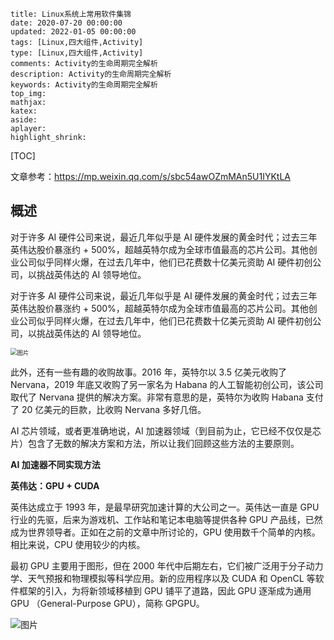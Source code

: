 ```
title: Linux系统上常用软件集锦
date: 2020-07-20 00:00:00
updated: 2022-01-05 00:00:00
tags: [Linux,四大组件,Activity]
type: [Linux,四大组件,Activity]
comments: Activity的生命周期完全解析
description: Activity的生命周期完全解析
keywords: Activity的生命周期完全解析
top_img:
mathjax:
katex:
aside:
aplayer:
highlight_shrink:
```

[TOC]

文章参考：https://mp.weixin.qq.com/s/sbc54awOZmMAn5U1IYKtLA

## 概述

对于许多 AI 硬件公司来说，最近几年似乎是 AI 硬件发展的黄金时代；过去三年英伟达股价暴涨约 + 500%，超越英特尔成为全球市值最高的芯片公司。其他创业公司似乎同样火爆，在过去几年中，他们已花费数十亿美元资助 AI 硬件初创公司，以挑战英伟达的 AI 领导地位。

对于许多 AI 硬件公司来说，最近几年似乎是 AI 硬件发展的黄金时代；过去三年英伟达股价暴涨约 + 500%，超越英特尔成为全球市值最高的芯片公司。其他创业公司似乎同样火爆，在过去几年中，他们已花费数十亿美元资助 AI 硬件初创公司，以挑战英伟达的 AI 领导地位。

<img src="https://mmbiz.qpic.cn/mmbiz_png/KmXPKA19gW9nIKYuvRDZ5ic4Djq2nf3EFwHk7UZic3j1b4Tc9xUbEGGMGnvdhS68DvxUutDsBlx788MoHSdxrK5A/640?wx_fmt=png&tp=webp&wxfrom=5&wx_lazy=1&wx_co=1" alt="图片" style="zoom:67%;" />

此外，还有一些有趣的收购故事。2016 年，英特尔以 3.5 亿美元收购了 Nervana，2019 年底又收购了另一家名为 Habana 的人工智能初创公司，该公司取代了 Nervana 提供的解决方案。非常有意思的是，英特尔为收购 Habana 支付了 20 亿美元的巨款，比收购 Nervana 多好几倍。

AI 芯片领域，或者更准确地说，AI 加速器领域（到目前为止，它已经不仅仅是芯片）包含了无数的解决方案和方法，所以让我们回顾这些方法的主要原则。

**AI 加速器不同实现方法**

**英伟达：GPU + CUDA**

英伟达成立于 1993 年，是最早研究加速计算的大公司之一。英伟达一直是 GPU 行业的先驱，后来为游戏机、工作站和笔记本电脑等提供各种 GPU 产品线，已然成为世界领导者。正如在之前的文章中所讨论的，GPU 使用数千个简单的内核。相比来说，CPU 使用较少的内核。

最初 GPU 主要用于图形，但在 2000 年代中后期左右，它们被广泛用于分子动力学、天气预报和物理模拟等科学应用。新的应用程序以及 CUDA 和 OpenCL 等软件框架的引入，为将新领域移植到 GPU 铺平了道路，因此 GPU 逐渐成为通用 GPU （General-Purpose GPU），简称 GPGPU。

![图片](https://gitee.com/frewen1225/ImageUploader/raw/master/640-20220221172448652)













